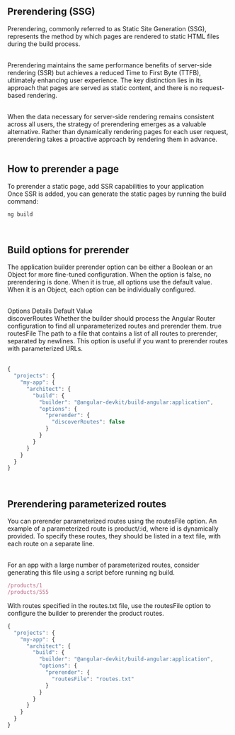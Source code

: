 ## Prerendering (SSG)  
Prerendering, commonly referred to as Static Site Generation (SSG), represents the method by which pages are rendered to static HTML files during the build process.  
<br>

Prerendering maintains the same performance benefits of server-side rendering (SSR) but achieves a reduced Time to First Byte (TTFB), ultimately enhancing user experience. The key distinction lies in its approach that pages are served as static content, and there is no request-based rendering.  
<br>

When the data necessary for server-side rendering remains consistent across all users, the strategy of prerendering emerges as a valuable alternative. Rather than dynamically rendering pages for each user request, prerendering takes a proactive approach by rendering them in advance.  
<br>

## How to prerender a page  
To prerender a static page, add SSR capabilities to your application  
Once SSR is added, you can generate the static pages by running the build command:  
```typescript
ng build
```  
<br>

## Build options for prerender  
The application builder prerender option can be either a Boolean or an Object for more fine-tuned configuration. When the option is false, no prerendering is done. When it is true, all options use the default value. When it is an Object, each option can be individually configured.  
<br>

Options	Details	Default Value  
discoverRoutes	Whether the builder should process the Angular Router configuration to find all unparameterized routes and prerender them.	true  
routesFile	The path to a file that contains a list of all routes to prerender, separated by newlines. This option is useful if you want to prerender routes with parameterized URLs.    
<br>

```typescript
{
  "projects": {
    "my-app": {
      "architect": {
        "build": {
          "builder": "@angular-devkit/build-angular:application",
          "options": {
            "prerender": {
              "discoverRoutes": false
            }
          }
        }
      }
    }
  }
}
```  
<br>

## Prerendering parameterized routes  
You can prerender parameterized routes using the routesFile option. An example of a parameterized route is product/:id, where id is dynamically provided. To specify these routes, they should be listed in a text file, with each route on a separate line.  
<br>

For an app with a large number of parameterized routes, consider generating this file using a script before running ng build.  
```typescript
/products/1
/products/555
```  
With routes specified in the routes.txt file, use the routesFile option to configure the builder to prerender the product routes.  
```typescript
{
  "projects": {
    "my-app": {
      "architect": {
        "build": {
          "builder": "@angular-devkit/build-angular:application",
          "options": {
            "prerender": {
              "routesFile": "routes.txt"
            }
          }
        }
      }
    }
  }
}
```  